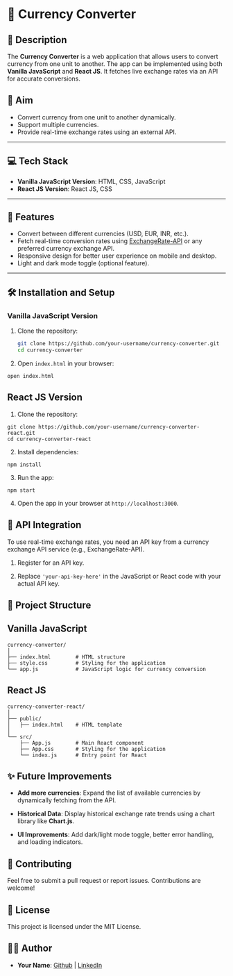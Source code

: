# 🔴 Currency Converter

## 📝 Description
The **Currency Converter** is a web application that allows users to convert currency from one unit to another. The app can be implemented using both **Vanilla JavaScript** and **React JS**. It fetches live exchange rates via an API for accurate conversions.

## 🎯 Aim
- Convert currency from one unit to another dynamically.
- Support multiple currencies.
- Provide real-time exchange rates using an external API.

---

## 💻 Tech Stack
- **Vanilla JavaScript Version**: HTML, CSS, JavaScript
- **React JS Version**: React JS, CSS

---

## 🚀 Features
- Convert between different currencies (USD, EUR, INR, etc.).
- Fetch real-time conversion rates using [ExchangeRate-API](https://www.exchangerate-api.com/) or any preferred currency exchange API.
- Responsive design for better user experience on mobile and desktop.
- Light and dark mode toggle (optional feature).

---

## 🛠️ Installation and Setup

### Vanilla JavaScript Version

1. Clone the repository:
   ```bash
   git clone https://github.com/your-username/currency-converter.git
   cd currency-converter

2. Open ```index.html``` in your browser:

```open index.html```

## React JS Version

1. Clone the repository:
   
```
git clone https://github.com/your-username/currency-converter-react.git
cd currency-converter-react
```

2. Install dependencies:

```
npm install
```

3. Run the app:

 ```
 npm start
 ```

4. Open the app in your browser at ```http://localhost:3000```.

## 🔑 API Integration

To use real-time exchange rates, you need an API key from a currency exchange API service (e.g., ExchangeRate-API).

1. Register for an API key.

2. Replace ```'your-api-key-here'``` in the JavaScript or React code with your actual API key.

## 📂 Project Structure

## Vanilla JavaScript

```
currency-converter/
│
├── index.html        # HTML structure
├── style.css         # Styling for the application
└── app.js            # JavaScript logic for currency conversion
```

## React JS

```
currency-converter-react/
│
├── public/
│   ├── index.html    # HTML template
│
└── src/
    ├── App.js        # Main React component
    ├── App.css       # Styling for the application
    └── index.js      # Entry point for React
```

## ✨ Future Improvements

- **Add more currencies**: Expand the list of available currencies by dynamically fetching from the API.

- **Historical Data**: Display historical exchange rate trends using a chart library like **Chart.js**.

- **UI Improvements**: Add dark/light mode toggle, better error handling, and loading indicators.

## 🎉 Contributing

Feel free to submit a pull request or report issues. Contributions are welcome!

## 📄 License

This project is licensed under the MIT License.

## 👨‍💻 Author

- **Your Name**: [Github](https://github.com/vivekv2810) | [LinkedIn](https://www.linkedin.com/in/vivek-vardhan-23682521b/)
